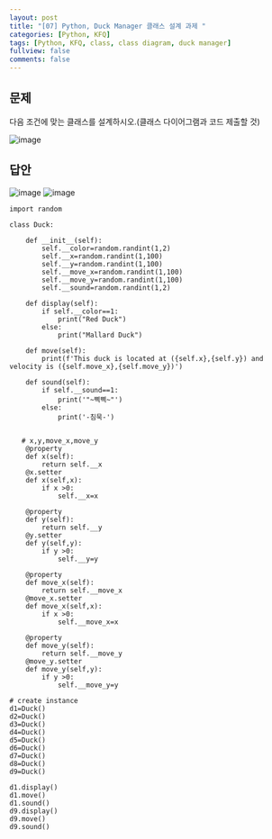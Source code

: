 ```yaml
---
layout: post
title: "[07] Python, Duck Manager 클래스 설계 과제 "
categories: [Python, KFQ]
tags: [Python, KFQ, class, class diagram, duck manager]
fullview: false
comments: false
---
```


## 문제
다음 조건에 맞는 클래스를 설계하시오.(클래스 다이어그램과 코드 제출할 것)

![image](https://user-images.githubusercontent.com/84369912/126754373-d4f9b48d-6c15-4500-a25c-4e29ac28a279.png)


## 답안
![image](https://user-images.githubusercontent.com/84369912/126754403-9c60cf0d-25d7-40b5-8b03-5ff0178968fd.png)
![image](https://user-images.githubusercontent.com/84369912/126754416-aa14674f-9a6d-4d37-834e-e4f9f8bf615c.png)




```
import random

class Duck:
    
    def __init__(self):
        self.__color=random.randint(1,2)
        self.__x=random.randint(1,100)
        self.__y=random.randint(1,100)
        self.__move_x=random.randint(1,100)
        self.__move_y=random.randint(1,100)
        self.__sound=random.randint(1,2)
        
    def display(self):
        if self.__color==1:
            print("Red Duck")
        else:
            print("Mallard Duck")
        
    def move(self):
        print(f'This duck is located at ({self.x},{self.y}) and velocity is ({self.move_x},{self.move_y})')
    
    def sound(self):
        if self.__sound==1:
            print('"~삑삑~"')
        else:
            print('-침묵-')

        
   # x,y,move_x,move_y     
    @property
    def x(self):
        return self.__x
    @x.setter
    def x(self,x):
        if x >0:
            self.__x=x
        
    @property
    def y(self):
        return self.__y
    @y.setter
    def y(self,y):
        if y >0:
            self.__y=y

    @property
    def move_x(self):
        return self.__move_x
    @move_x.setter
    def move_x(self,x):
        if x >0:
            self.__move_x=x
            
    @property
    def move_y(self):
        return self.__move_y
    @move_y.setter
    def move_y(self,y):
        if y >0:
            self.__move_y=y
            
# create instance
d1=Duck()
d2=Duck()
d3=Duck()
d4=Duck()
d5=Duck()
d6=Duck()
d7=Duck()
d8=Duck()
d9=Duck()

d1.display()
d1.move()
d1.sound()
d9.display()
d9.move()
d9.sound()
```